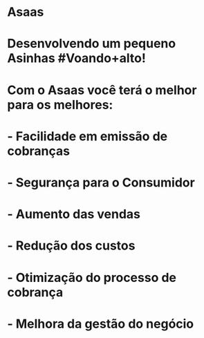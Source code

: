 # Asaas 
# Desenvolvendo um pequeno Asinhas #Voando+alto!
#
# Com o Asaas você terá o melhor para os melhores: 
#
# - Facilidade em emissão de cobranças
# - Segurança para o Consumidor
# - Aumento das vendas
# - Redução dos custos
# - Otimização do processo de cobrança
# - Melhora da gestão do negócio


